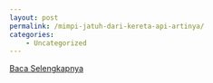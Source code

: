 ```yaml
---
layout: post
permalink: /mimpi-jatuh-dari-kereta-api-artinya/
categories:
    - Uncategorized
---
```


[Baca Selengkapnya](/03)